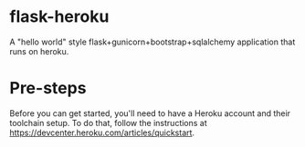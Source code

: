 flask-heroku
============

A "hello world" style flask+gunicorn+bootstrap+sqlalchemy application that runs on heroku.

Pre-steps
=========

Before you can get started, you'll need to have a Heroku account and their
toolchain setup. To do that, follow the instructions at
https://devcenter.heroku.com/articles/quickstart.
